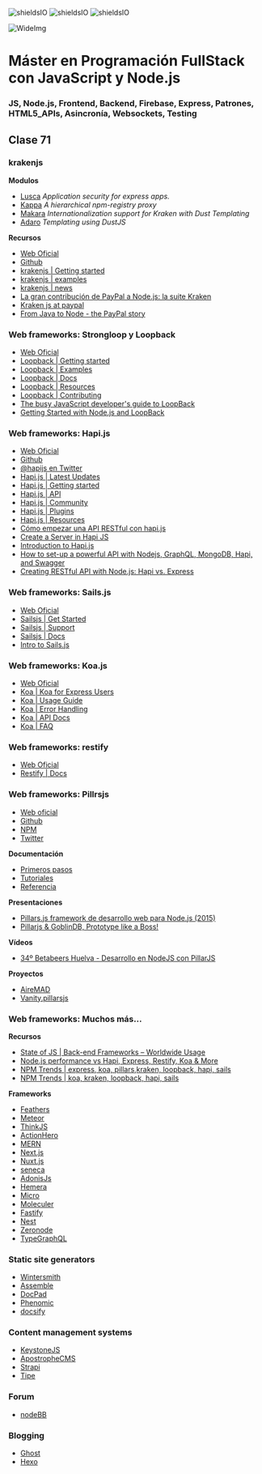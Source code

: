 ![shieldsIO](https://img.shields.io/github/issues/Fictizia/Master-en-programacion-fullstack-con-JavaScript-y-Node.js_ed3.svg)
![shieldsIO](https://img.shields.io/github/forks/Fictizia/Master-en-programacion-fullstack-con-JavaScript-y-Node.js_ed3.svg)
![shieldsIO](https://img.shields.io/github/stars/Fictizia/Master-en-programacion-fullstack-con-JavaScript-y-Node.js_ed3.svg)

![WideImg](http://fictizia.com/img/github/Fictizia-plan-estudios-github.jpg)

# Máster en Programación FullStack con JavaScript y Node.js
### JS, Node.js, Frontend, Backend, Firebase, Express, Patrones, HTML5_APIs, Asincronía, Websockets, Testing

## Clase 71

### krakenjs

**Modulos**
- [Lusca](http://github.com/krakenjs/lusca) *Application security for express apps.*
- [Kappa](https://github.com/krakenjs/kappa) *A hierarchical npm-registry proxy*
- [Makara](http://krakenjs.com/makara.html) *Internationalization support for Kraken with Dust Templating*
- [Adaro](http://krakenjs.com/adaro.html) *Templating using DustJS*

**Recursos**
- [Web Oficial](http://krakenjs.com/)
- [Github](https://github.com/krakenjs/kraken-js)
- [krakenjs | Getting started](http://krakenjs.com/#getting-started)
- [krakenjs | examples](http://krakenjs.com/index.html#examples)
- [krakenjs | news](http://krakenjs.com/blog.html)
- [La gran contribución de PayPal a Node.js: la suite Kraken](https://felixsanz.com/articulos/la-gran-contribucion-de-paypal-a-nodejs-la-suite-kraken)
- [Kraken js at paypal](https://www.slideshare.net/lennymarkus/node-js-at-paypal)
- [From Java to Node - the PayPal story](http://blog.builtinnode.com/post/from-java-to-node---the-paypal-story#)

### Web frameworks: Strongloop y Loopback
- [Web Oficial](http://loopback.io/)
- [Loopback | Getting started](https://loopback.io/getting-started/)
- [Loopback | Examples](https://loopback.io/examples/)
- [Loopback | Docs](https://loopback.io/doc/)
- [Loopback | Resources](https://loopback.io/resources/)
- [Loopback | Contributing](https://loopback.io/contributing/)
- [The busy JavaScript developer's guide to LoopBack](https://www.ibm.com/developerworks/library/wa-get-started-with-loopback-neward-1/index.html)
- [Getting Started with Node.js and LoopBack](https://semaphoreci.com/community/tutorials/getting-started-with-node-js-and-loopback)

### Web frameworks: Hapi.js
- [Web Oficial](https://hapijs.com/)
- [Github](https://github.com/hapijs/hapi)
- [@hapijs en Twitter](https://twitter.com/hapijs)
- [Hapi.js | Latest Updates](https://hapijs.com/updates)
- [Hapi.js | Getting started](https://hapijs.com/tutorials)
- [Hapi.js | API](https://hapijs.com/api)
- [Hapi.js | Community](https://hapijs.com/community)
- [Hapi.js | Plugins](https://hapijs.com/plugins)
- [Hapi.js | Resources](https://hapijs.com/resources)
- [Cómo empezar una API RESTful con hapi.js](https://medium.com/noders/c%C3%B3mo-empezar-una-api-restful-con-hapi-js-da9e36610ede)
- [Create a Server in Hapi JS](https://medium.com/@vsvaibhav2016/create-a-server-in-hapi-js-7d0c43add545)
- [Introduction to Hapi.js](https://medium.com/@jsonmez/introduction-to-hapi-js-c128f40bd919)
- [How to set-up a powerful API with Nodejs, GraphQL, MongoDB, Hapi, and Swagger](https://medium.freecodecamp.org/how-to-setup-a-powerful-api-with-nodejs-graphql-mongodb-hapi-and-swagger-e251ac189649)
- [Creating RESTful API with Node.js: Hapi vs. Express](https://medium.com/@cabot_solutions/creating-restful-api-with-node-js-hapi-vs-express-ccb97a776c02)

### Web frameworks: Sails.js
- [Web Oficial](https://github.com/balderdashy/sails)
- [Sailsjs | Get Started](https://sailsjs.com/get-started)
- [Sailsjs | Support](https://sailsjs.com/support)
- [Sailsjs | Docs](https://sailsjs.com/documentation/reference)
- [Intro to Sails.js](https://medium.com/@josephdlawson21/intro-to-sails-js-99a2016bf37d)

### Web frameworks: Koa.js
- [Web Oficial](http://koajs.com/)
- [Koa | Koa for Express Users](https://github.com/koajs/koa/blob/HEAD/docs/koa-vs-express.md)
- [Koa | Usage Guide](https://github.com/koajs/koa/blob/HEAD/docs/guide.md)
- [Koa | Error Handling](https://github.com/koajs/koa/blob/HEAD/docs/error-handling.md)
- [Koa | API Docs](https://github.com/koajs/koa/blob/HEAD/docs/api/index.md)
- [Koa | FAQ](https://github.com/koajs/koa/blob/HEAD/docs/faq.md)



### Web frameworks: restify
- [Web Oficial](http://restify.com/)
- [Restify | Docs](http://restify.com/docs/home/)

### Web frameworks: Pillrsjs

- [Web oficial](http://pillarsjs.com/)
- [Github](https://github.com/pillarsjs)
- [NPM](https://www.npmjs.com/package/pillars)
- [Twitter](https://twitter.com/pillarsjs?lang=es)

**Documentación**
- [Primeros pasos](http://pillarsjs.com/started/comenzando)
- [Tutoriales](http://pillarsjs.com/tutorials/nodejs)
- [Referencia](http://pillarsjs.com/reference)

**Presentaciones**
- [Pillars.js framework de desarrollo web para Node.js (2015)](https://es.slideshare.net/cheloq/pillarsjs-framework-de-desarrollo-web-para-nodejs)
- [Pillarjs & GoblinDB, Prototype like a Boss!](https://slides.com/ulisesgascon/pillarjs-goblindb-prototype-like-a-boss#/6)

**Vídeos**
- [34º Betabeers Huelva - Desarrollo en NodeJS con PillarJS](https://www.youtube.com/watch?v=QrjhfRaV7mc)

**Proyectos**
- [AireMAD](http://airemad.com/#/)
- [Vanity.pillarsjs](https://github.com/pillarsjs/vanity/tree/dev)


### Web frameworks: Muchos más...

**Recursos**
- [State of JS | Back-end Frameworks – Worldwide Usage](https://2017.stateofjs.com/2017/back-end/worldwide/)
- [Node.js performance vs Hapi, Express, Restify, Koa & More](https://raygun.com/blog/nodejs-vs-hapi-express-restify-koa/)
- [NPM Trends | express, koa, pillars,kraken, loopback, hapi, sails](https://www.npmtrends.com/express-vs-koa-vs-pillars-vs-kraken-vs-loopback-vs-hapi-vs-sails)
- [NPM Trends | koa, kraken, loopback, hapi, sails](https://www.npmtrends.com/koa-vs-kraken-vs-loopback-vs-hapi-vs-sails)

**Frameworks**
- [Feathers](http://feathersjs.com)
- [Meteor](https://www.meteor.com)
- [ThinkJS](https://github.com/thinkjs/thinkjs)
- [ActionHero](https://github.com/actionhero/actionhero)
- [MERN](http://mern.io)
- [Next.js](https://github.com/zeit/next.js)
- [Nuxt.js](https://github.com/nuxt/nuxt.js)
- [seneca](https://github.com/senecajs/seneca)
- [AdonisJs](http://adonisjs.com)
- [Hemera](https://github.com/hemerajs/hemera)
- [Micro](https://github.com/zeit/micro)
- [Moleculer](https://moleculer.services)
- [Fastify](https://github.com/fastify/fastify)
- [Nest](https://github.com/nestjs/nest)
- [Zeronode](https://github.com/sfast/zeronode)
- [TypeGraphQL](https://github.com/19majkel94/type-graphql)

### Static site generators

- [Wintersmith](https://github.com/jnordberg/wintersmith)
- [Assemble](https://github.com/assemble/assemble/)
- [DocPad](https://github.com/docpad/docpad)
- [Phenomic](https://github.com/phenomic/phenomic)
- [docsify](https://github.com/QingWei-Li/docsify)


### Content management systems

- [KeystoneJS](https://github.com/keystonejs/keystone) 
- [ApostropheCMS](https://github.com/apostrophecms/apostrophe)
- [Strapi](https://github.com/strapi/strapi)
- [Tipe](https://github.com/tipeio/tipe)


### Forum

- [nodeBB](https://github.com/NodeBB/NodeBB)


### Blogging

- [Ghost](https://github.com/TryGhost/Ghost)
- [Hexo](https://github.com/hexojs/hexo)
